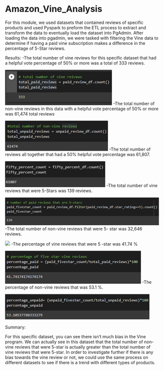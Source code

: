 # Amazon_Vine_Analysis


For this module, we used datasets that contained reviews of specific products and used Pyspark to preform the ETL process to extract and transform the data to eventually load the dataset into PgAdmin. After loading the data into pgadmin, we were tasked with filtering the Vine data to determine if having a paid vine subscription makes a difference in the percentage of 5-Star reviews. 


Results:
-The total number of vine reviews for this specific dataset that had a helpful vote percentage of 50% or more was a total of 333 reviews. 

![](Resources/paid_count.PNG)
-The total number of non-vine reviews in this data with a helpful vote percentage of 50% or more was 61,474 total reviews

![](Resources/count_unpaid.PNG)
-The total number of reviews all together that had a 50% helpful vote percentage was 61,807.

![](Resources/fiftyper_helpful_count.PNG)
-The total number of vine reviews that were 5-Stars was 139 reviews.

![](Resources/5star_paid_count.PNG)
-The total number of non-vine reviews that were 5- star was 32,646 reviews.

![](Resources/5star_unpaid_count.PNG)
-The percentage of vine reviews that were 5 -star was 41.74 %

![](Resources/5star_paid_percentage.PNG)
-The percentage of non-vine reviews that was 53.1 %.

![](Resources/5star_upaid_percentage.PNG)



Summary:


For this specific dataset, you can see there isn’t much bias in the Vine program. We can actually see in this dataset that the total number of non-vine reviews that were 5-star is actually greater than the total number of vine reviews that were 5-star. In order to investigate further if there is any bias towards the vine review or not, we could use the same process on different datasets to see if there is a trend with different types of products. 
